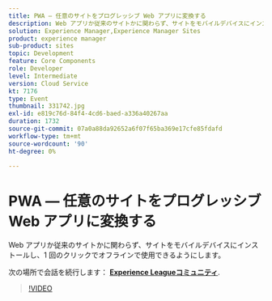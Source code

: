 ```yaml
---
title: PWA — 任意のサイトをプログレッシブ Web アプリに変換する
description: Web アプリか従来のサイトかに関わらず、サイトをモバイルデバイスにインストールし、1 回のクリックでオフラインで使用できるようにします。 このセッションは、Adobe Developers Live Content イベントの一部として配信されました。
solution: Experience Manager,Experience Manager Sites
product: experience manager
sub-product: sites
topic: Development
feature: Core Components
role: Developer
level: Intermediate
version: Cloud Service
kt: 7176
type: Event
thumbnail: 331742.jpg
exl-id: e819c76d-84f4-4cd6-baed-a336a40267aa
duration: 1732
source-git-commit: 07a0a88da92652a6f07f65ba369e17cfe85fdafd
workflow-type: tm+mt
source-wordcount: '90'
ht-degree: 0%

---
```


# PWA — 任意のサイトをプログレッシブ Web アプリに変換する

Web アプリか従来のサイトかに関わらず、サイトをモバイルデバイスにインストールし、1 回のクリックでオフラインで使用できるようにします。

次の場所で会話を続行します： **[Experience Leagueコミュニティ](https://adobe.ly/36Yd3v6)**.

>[!VIDEO](https://video.tv.adobe.com/v/331742/?quality=12&learn=on&hidetitle=true)
